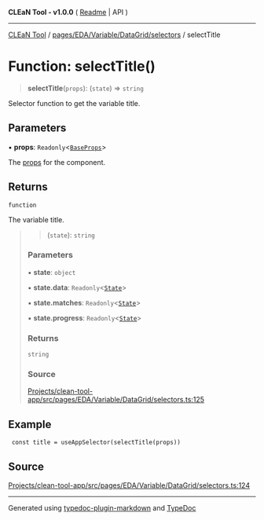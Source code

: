 **CLEaN Tool - v1.0.0** ( [Readme](../../../../../../README.md) \| API )

***

[CLEaN Tool](../../../../../../modules.md) / [pages/EDA/Variable/DataGrid/selectors](../README.md) / selectTitle

# Function: selectTitle()

> **selectTitle**(`props`): (`state`) => `string`

Selector function to get the variable title.

## Parameters

▪ **props**: `Readonly`\<[`BaseProps`](../interfaces/BaseProps.md)\>

The [props](../interfaces/BaseProps.md) for the component.

## Returns

`function`

The variable title.

> > (`state`): `string`
>
> ### Parameters
>
> ▪ **state**: `object`
>
> ▪ **state.data**: `Readonly`\<[`State`](../../../../../../reducers/data/interfaces/State.md)\>
>
> ▪ **state.matches**: `Readonly`\<[`State`](../../../../../../selectors/progress/private/interfaces/State.md)\>
>
> ▪ **state.progress**: `Readonly`\<[`State`](../../../../../../selectors/progress/private/interfaces/State.md)\>
>
> ### Returns
>
> `string`
>
> ### Source
>
> [Projects/clean-tool-app/src/pages/EDA/Variable/DataGrid/selectors.ts:125](https://github.com/yuckyh/clean-tool-app/)
>

## Example

```tsx
 const title = useAppSelector(selectTitle(props))
```

## Source

[Projects/clean-tool-app/src/pages/EDA/Variable/DataGrid/selectors.ts:124](https://github.com/yuckyh/clean-tool-app/)

***

Generated using [typedoc-plugin-markdown](https://www.npmjs.com/package/typedoc-plugin-markdown) and [TypeDoc](https://typedoc.org/)
